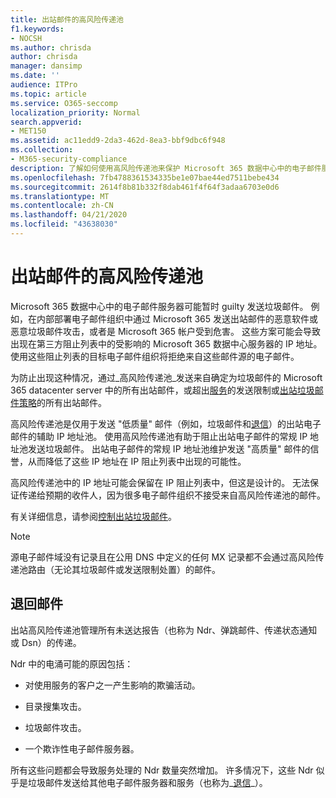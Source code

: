 ```yaml
---
title: 出站邮件的高风险传递池
f1.keywords:
- NOCSH
ms.author: chrisda
author: chrisda
manager: dansimp
ms.date: ''
audience: ITPro
ms.topic: article
ms.service: O365-seccomp
localization_priority: Normal
search.appverid:
- MET150
ms.assetid: ac11edd9-2da3-462d-8ea3-bbf9dbc6f948
ms.collection:
- M365-security-compliance
description: 了解如何使用高风险传递池来保护 Microsoft 365 数据中心中的电子邮件服务器的声誉。
ms.openlocfilehash: 7fb4788361534335be1e07bae44ed7511bebe434
ms.sourcegitcommit: 2614f8b81b332f8dab461f4f64f3adaa6703e0d6
ms.translationtype: MT
ms.contentlocale: zh-CN
ms.lasthandoff: 04/21/2020
ms.locfileid: "43638030"
---
```

# <a name="high-risk-delivery-pool-for-outbound-messages"></a>出站邮件的高风险传递池

Microsoft 365 数据中心中的电子邮件服务器可能暂时 guilty 发送垃圾邮件。 例如，在内部部署电子邮件组织中通过 Microsoft 365 发送出站邮件的恶意软件或恶意垃圾邮件攻击，或者是 Microsoft 365 帐户受到危害。 这些方案可能会导致出现在第三方阻止列表中的受影响的 Microsoft 365 数据中心服务器的 IP 地址。 使用这些阻止列表的目标电子邮件组织将拒绝来自这些邮件源的电子邮件。

为防止出现这种情况，通过_高风险传递池_发送来自确定为垃圾邮件的 Microsoft 365 datacenter server 中的所有出站邮件，或超出[服务](https://docs.microsoft.com/office365/servicedescriptions/exchange-online-service-description/exchange-online-limits#sending-limits-across-office-365-options)的发送限制或[出站垃圾邮件策略](configure-the-outbound-spam-policy.md)的所有出站邮件。

高风险传递池是仅用于发送 "低质量" 邮件（例如，垃圾邮件和[退信](backscatter-messages-and-eop.md)）的出站电子邮件的辅助 IP 地址池。 使用高风险传递池有助于阻止出站电子邮件的常规 IP 地址池发送垃圾邮件。 出站电子邮件的常规 IP 地址池维护发送 "高质量" 邮件的信誉，从而降低了这些 IP 地址在 IP 阻止列表中出现的可能性。

高风险传递池中的 IP 地址可能会保留在 IP 阻止列表中，但这是设计的。 无法保证传递给预期的收件人，因为很多电子邮件组织不接受来自高风险传递池的邮件。

有关详细信息，请参阅[控制出站垃圾邮件](outbound-spam-controls.md)。

> [!NOTE]
> 源电子邮件域没有记录且在公用 DNS 中定义的任何 MX 记录都不会通过高风险传递池路由（无论其垃圾邮件或发送限制处置）的邮件。

## <a name="bounce-messages"></a>退回邮件

出站高风险传递池管理所有未送达报告（也称为 Ndr、弹跳邮件、传递状态通知或 Dsn）的传递。

Ndr 中的电涌可能的原因包括：

- 对使用服务的客户之一产生影响的欺骗活动。

- 目录搜集攻击。

- 垃圾邮件攻击。

- 一个欺诈性电子邮件服务器。

所有这些问题都会导致服务处理的 Ndr 数量突然增加。 许多情况下，这些 Ndr 似乎是垃圾邮件发送给其他电子邮件服务器和服务（也称为_[退信](backscatter-messages-and-eop.md)_）。
